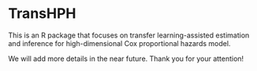 # TransHPH
This is an R package that focuses on transfer learning-assisted estimation and inference for high-dimensional Cox proportional hazards model.

We will add more details in the near future. Thank you for your attention!
